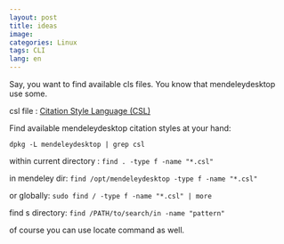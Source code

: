 ```yaml
---
layout: post
title: ideas 
image: 
categories: Linux 
tags: CLI
lang: en
---
```

Say, you want to find available cls files. You know that mendeleydesktop use some.

csl file
: [Citation Style Language (CSL)](http://citationstyles.org/)

Find available mendeleydesktop citation styles at your hand:

`dpkg -L mendeleydesktop | grep csl`

within current directory : `find . -type f -name "*.csl"`

in mendeley dir: `find /opt/mendeleydesktop -type f -name "*.csl"`

or globally: `sudo find / -type f -name "*.csl" | more`

find s directory: `find /PATH/to/search/in -name "pattern"`

of course you can use locate command as well.

